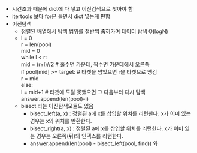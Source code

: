 - 시간초과 때문에 dict에 다 넣고 이진검색으로 찾아야 함
- itertools 보다 for문 돌면서 dict 넣는게 편함
- 이진탐색
    - 정렬된 배열에서 탐색 범위를 절반씩 좁혀가며 데이터 탐색 O(logN)
    -   l = 0  
        r = len(pool)  
        mid = 0  
        while l < r:  
            mid = (r+l)//2 # 홀수면 가운데, 짝수면 가운데에서 오른쪽  
            if pool[mid] >= target: # 타겟을 넘었으면 r을 타겟으로 땡김  
                r = mid  
            else:  
                l = mid+1 # 타겟에 도달 못했으면 그 다음부터 다시 탐색  
        answer.append(len(pool)-l)   
    - bisect 라는 이진탐색모듈도 있음
        - bisect_left(a, x)  : 정렬된 a에 x를 삽입할 위치를 리턴한다. x가 이미 있는 경우는 x의 위치를 반환한다.
        - bisect_right(a, x) : 정렬된 a에 x를 삽입할 위치를 리턴한다. x가 이미 있는 경우는 오른쪽(뒤)의 인덱스를 리턴한다.
        - answer.append(len(pool) - bisect_left(pool, find)) 와 
